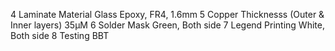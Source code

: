 4   Laminate  Material      Glass Epoxy, FR4, 1.6mm
5   Copper Thicknesss
(Outer & Inner layers)  35µM 
6   Solder Mask Green, Both side
7   Legend Printing         White, Both side
8   Testing BBT